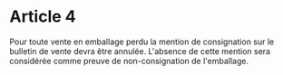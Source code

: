 # Article 4

Pour toute vente en emballage perdu la mention de consignation sur le bulletin de vente devra être annulée. L'absence de cette mention sera considérée comme preuve de non-consignation de l'emballage.
